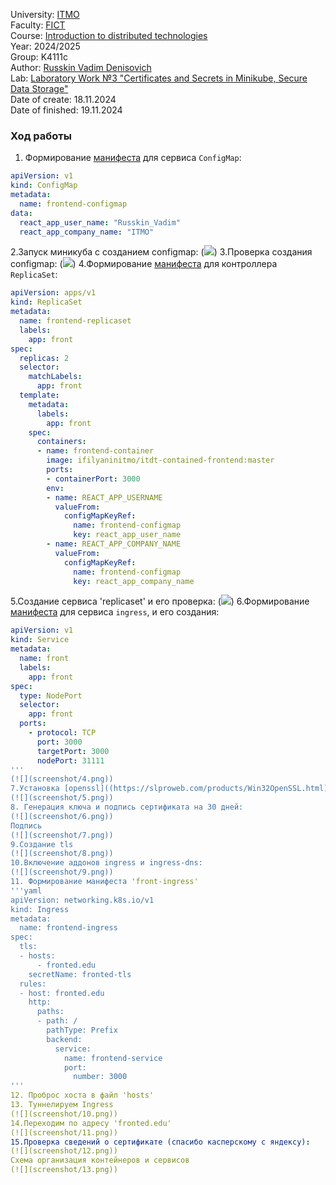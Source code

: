 University: [ITMO](https://itmo.ru/ru/)  
Faculty: [FICT](https://fict.itmo.ru)  
Course: [Introduction to distributed technologies](https://github.com/itmo-ict-faculty/introduction-to-distributed-technologies)  
Year: 2024/2025  
Group: K4111c  
Author: [Russkin Vadim Denisovich](https://github.com/SolPot)  
Lab: [Laboratory Work №3 "Certificates and Secrets in Minikube, Secure Data Storage"](https://itmo-ict-faculty.github.io/introduction-to-distributed-technologies/education/labs2023_2024/lab3/lab3/)  
Date of create: 18.11.2024  
Date of finished: 19.11.2024  
### Ход работы  
1. Формирование [манифеста](configmap.yaml) для сервиса `ConfigMap`:  
```yaml
apiVersion: v1
kind: ConfigMap
metadata:
  name: frontend-configmap
data:
  react_app_user_name: "Russkin_Vadim"
  react_app_company_name: "ITMO"
```
2.Запуск миникуба с созданием configmap:
(![](screenshot/1.png))
3.Проверка создания configmap:
(![](screenshot/2.png))
4.Формирование [манифеста](replicaset.yaml) для контроллера `ReplicaSet`:
```yaml
apiVersion: apps/v1
kind: ReplicaSet
metadata:
  name: frontend-replicaset
  labels:
    app: front
spec:
  replicas: 2
  selector:
    matchLabels:
      app: front
  template:
    metadata:
      labels:
        app: front
    spec:
      containers:
      - name: frontend-container
        image: ifilyaninitmo/itdt-contained-frontend:master
        ports:
        - containerPort: 3000
        env:
        - name: REACT_APP_USERNAME
          valueFrom:
            configMapKeyRef:
              name: frontend-configmap
              key: react_app_user_name
        - name: REACT_APP_COMPANY_NAME
          valueFrom:
            configMapKeyRef:
              name: frontend-configmap
              key: react_app_company_name
```
5.Создание сервиса 'replicaset' и его проверка:
(![](screenshot/3.png))
6.Формирование [манифеста](ingress.yaml) для сервиса `ingress`, и его создания:
```yaml
apiVersion: v1
kind: Service
metadata:
  name: front
  labels:
    app: front
spec:
  type: NodePort
  selector:
    app: front
  ports:
    - protocol: TCP
      port: 3000
      targetPort: 3000
      nodePort: 31111
'''
(![](screenshot/4.png))
7.Установка [openssl]((https://slproweb.com/products/Win32OpenSSL.html)) и его [настройка](https://dev.to/danilovieira/installing-openssl-on-windows-and-adding-to-path-3mbf):
(![](screenshot/5.png))
8. Генерация ключа и подпись сертификата на 30 дней:
(![](screenshot/6.png))
Подпись
(![](screenshot/7.png))
9.Создание tls
(![](screenshot/8.png))
10.Включение аддонов ingress и ingress-dns:
(![](screenshot/9.png))
11. Формирование манифеста 'front-ingress'
'''yaml
apiVersion: networking.k8s.io/v1
kind: Ingress
metadata:
  name: frontend-ingress
spec:
  tls:
  - hosts:
      - fronted.edu
    secretName: fronted-tls
  rules:
  - host: fronted.edu
    http:
      paths:
      - path: /
        pathType: Prefix
        backend:
          service:
            name: frontend-service
            port:
              number: 3000
'''
12. Проброс хоста в файл 'hosts'
13. Туннелируем Ingress
(![](screenshot/10.png))
14.Переходим по адресу 'fronted.edu'
(![](screenshot/11.png))
15.Проверка сведений о сертификате (спасибо касперскому с яндексу):
(![](screenshot/12.png))
Схема организация контейнеров и сервисов
(![](screenshot/13.png))
